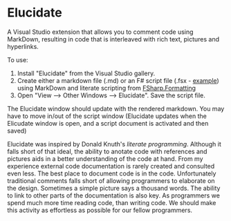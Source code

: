 # Elucidate #

A Visual Studio extension that allows you to comment code using MarkDown, resulting in code that is interleaved with rich text, pictures and hyperlinks.

To use:

1. Install "Elucidate" from the Visual Studio gallery. 
2. Create either a markdown file (.md) or an F# script file (.fsx - [example](https://raw.githubusercontent.com/tpetricek/FSharp.Formatting/master/docs/content/sidebyside/script.fsx)) using MarkDown and literate scripting from [FSharp.Formatting](http://tpetricek.github.io/FSharp.Formatting/)
3. Open "View --> Other Windows --> Elucidate".  Save the script file. 

The Elucidate window should update with the rendered markdown. You may have to move in/out of the script window (Elucidate updates when the Elicudate window is open, and a script document is activated and then saved)

Elucidate was inspired by Donald Knuth's *literate programming*. Although it falls short of that ideal, the ability to anotate code with references and pictures aids in a better understanding of the code at hand. From my experience external code documentation is rarely created and consulted even less. The best place to document code is in the code. Unfortunately traditional comments falls short of allowing programmers to elaborate on the design. Sometimes a simple picture says a thousand words. The ability to link to other parts of the documentation is also key. As programmers we spend much more time reading code, than writing code. We should make this activity as effortless as possible for our fellow programmers.
